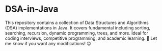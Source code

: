 # DSA-in-Java
This repository contains a collection of Data Structures and Algorithms (DSA) implementations in Java. It covers fundamental including sorting, searching, recursion, dynamic programming,  trees, and more. Ideal for coding interviews, competitive programming, and academic learning. 🚀     Let me know if you want any modifications! 😊

